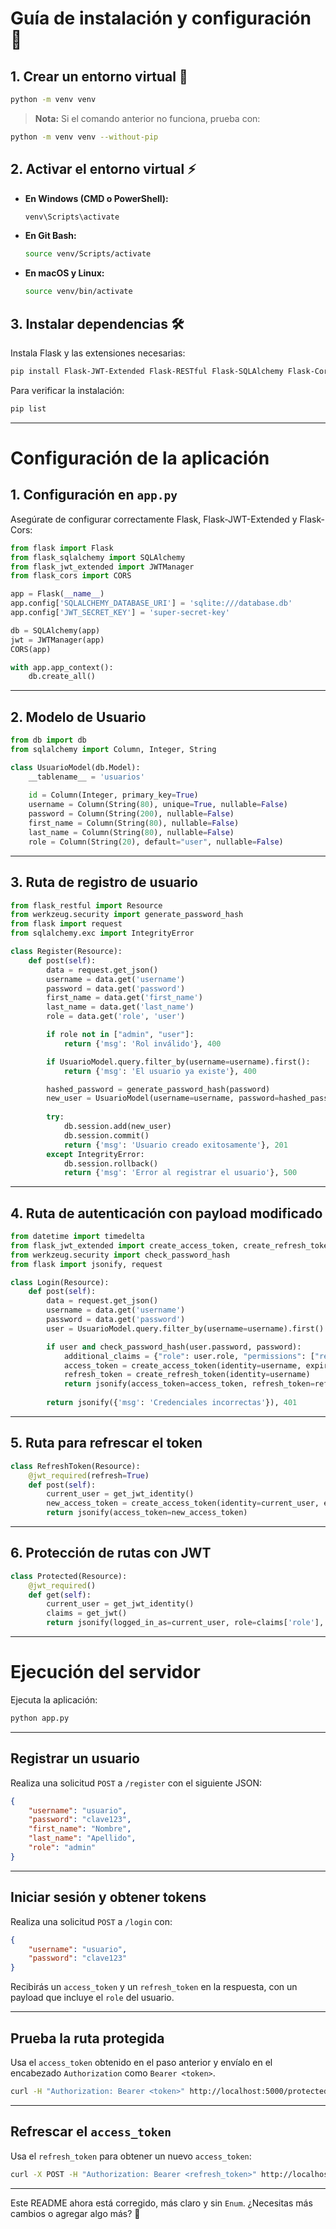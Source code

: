 # Guía de instalación y configuración 🚀

## 1. Crear un entorno virtual 🐍

```sh
python -m venv venv
```

> **Nota:** Si el comando anterior no funciona, prueba con:

```sh
python -m venv venv --without-pip
```

## 2. Activar el entorno virtual ⚡

- **En Windows (CMD o PowerShell):**
  ```sh
  venv\Scripts\activate
  ```

- **En Git Bash:**
  ```sh
  source venv/Scripts/activate
  ```

- **En macOS y Linux:**
  ```sh
  source venv/bin/activate
  ```

## 3. Instalar dependencias 🛠️

Instala Flask y las extensiones necesarias:

```sh
pip install Flask-JWT-Extended Flask-RESTful Flask-SQLAlchemy Flask-Cors
```

Para verificar la instalación:

```sh
pip list
```

---

# Configuración de la aplicación

## 1. Configuración en `app.py`

Asegúrate de configurar correctamente Flask, Flask-JWT-Extended y Flask-Cors:

```python
from flask import Flask
from flask_sqlalchemy import SQLAlchemy
from flask_jwt_extended import JWTManager
from flask_cors import CORS

app = Flask(__name__)
app.config['SQLALCHEMY_DATABASE_URI'] = 'sqlite:///database.db'
app.config['JWT_SECRET_KEY'] = 'super-secret-key'

db = SQLAlchemy(app)
jwt = JWTManager(app)
CORS(app)

with app.app_context():
    db.create_all()
```

---

## 2. Modelo de Usuario

```python
from db import db
from sqlalchemy import Column, Integer, String

class UsuarioModel(db.Model):
    __tablename__ = 'usuarios'
    
    id = Column(Integer, primary_key=True)
    username = Column(String(80), unique=True, nullable=False)
    password = Column(String(200), nullable=False)
    first_name = Column(String(80), nullable=False)
    last_name = Column(String(80), nullable=False)
    role = Column(String(20), default="user", nullable=False)
```

---

## 3. Ruta de registro de usuario

```python
from flask_restful import Resource
from werkzeug.security import generate_password_hash
from flask import request
from sqlalchemy.exc import IntegrityError

class Register(Resource):
    def post(self):
        data = request.get_json()
        username = data.get('username')
        password = data.get('password')
        first_name = data.get('first_name')
        last_name = data.get('last_name')
        role = data.get('role', 'user')

        if role not in ["admin", "user"]:
            return {'msg': 'Rol inválido'}, 400

        if UsuarioModel.query.filter_by(username=username).first():
            return {'msg': 'El usuario ya existe'}, 400

        hashed_password = generate_password_hash(password)
        new_user = UsuarioModel(username=username, password=hashed_password, first_name=first_name, last_name=last_name, role=role)
        
        try:
            db.session.add(new_user)
            db.session.commit()
            return {'msg': 'Usuario creado exitosamente'}, 201
        except IntegrityError:
            db.session.rollback()
            return {'msg': 'Error al registrar el usuario'}, 500
```

---

## 4. Ruta de autenticación con payload modificado

```python
from datetime import timedelta
from flask_jwt_extended import create_access_token, create_refresh_token, jwt_required, get_jwt_identity, get_jwt
from werkzeug.security import check_password_hash
from flask import jsonify, request

class Login(Resource):
    def post(self):
        data = request.get_json()
        username = data.get('username')
        password = data.get('password')
        user = UsuarioModel.query.filter_by(username=username).first()

        if user and check_password_hash(user.password, password):
            additional_claims = {"role": user.role, "permissions": ["read", "write"]}
            access_token = create_access_token(identity=username, expires_delta=timedelta(hours=1), additional_claims=additional_claims)
            refresh_token = create_refresh_token(identity=username)
            return jsonify(access_token=access_token, refresh_token=refresh_token)
        
        return jsonify({'msg': 'Credenciales incorrectas'}), 401
```

---

## 5. Ruta para refrescar el token

```python
class RefreshToken(Resource):
    @jwt_required(refresh=True)
    def post(self):
        current_user = get_jwt_identity()
        new_access_token = create_access_token(identity=current_user, expires_delta=timedelta(hours=1))
        return jsonify(access_token=new_access_token)
```

---

## 6. Protección de rutas con JWT

```python
class Protected(Resource):
    @jwt_required()
    def get(self):
        current_user = get_jwt_identity()
        claims = get_jwt()
        return jsonify(logged_in_as=current_user, role=claims['role'], permissions=claims['permissions'])
```

---

# Ejecución del servidor

Ejecuta la aplicación:

```sh
python app.py
```

---

## Registrar un usuario

Realiza una solicitud `POST` a `/register` con el siguiente JSON:

```json
{
    "username": "usuario",
    "password": "clave123",
    "first_name": "Nombre",
    "last_name": "Apellido",
    "role": "admin"
}
```

---

## Iniciar sesión y obtener tokens

Realiza una solicitud `POST` a `/login` con:

```json
{
    "username": "usuario",
    "password": "clave123"
}
```

Recibirás un `access_token` y un `refresh_token` en la respuesta, con un payload que incluye el `role` del usuario.

---

## Prueba la ruta protegida

Usa el `access_token` obtenido en el paso anterior y envíalo en el encabezado `Authorization` como `Bearer <token>`.

```sh
curl -H "Authorization: Bearer <token>" http://localhost:5000/protected
```

---

## Refrescar el `access_token`

Usa el `refresh_token` para obtener un nuevo `access_token`:

```sh
curl -X POST -H "Authorization: Bearer <refresh_token>" http://localhost:5000/refresh
```

---

Este README ahora está corregido, más claro y sin `Enum`. ¿Necesitas más cambios o agregar algo más? 🚀